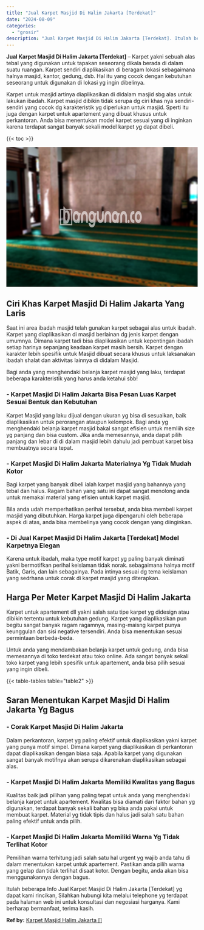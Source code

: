 ```yaml
---
title: "Jual Karpet Masjid Di Halim Jakarta [Terdekat]"
date: "2024-08-09"
categories: 
  - "grosir"
description: "Jual Karpet Masjid Di Halim Jakarta [Terdekat]. Itulah beberapa Info Jual Karpet Masjid Di Halim Jakarta [Terdekat] yg dapat kami rincikan, Silahkan hubung..."
---
```


**Jual Karpet Masjid Di Halim Jakarta \[Terdekat\]** – Karpet yakni sebuah alas tebal yang digunakan untuk tapakan seseorang dikala berada di dalam suatu ruangan. Karpet sendiri diaplikasikan di beragam lokasi sebagaimana halnya masjid, kantor, gedung, dsb. Hal itu yang cocok dengan kebutuhan seseorang untuk digunakan di lokasi yg ingin dibelinya.

Karpet untuk masjid artinya diaplikasikan di didalam masjid sbg alas untuk lakukan ibadah. Karpet masjid dibikin tidak serupa dg ciri khas nya sendiri-sendiri yang cocok dg karakteristik yg diperlukan untuk masjid. Sperti itu juga dengan karpet untuk apartement yang dibuat khusus untuk perkantoran. Anda bisa menentukan model karpet sesuai yang di inginkan karena terdapat sangat banyak sekali model karpet yg dapat dibeli.

{{< toc >}}

![Jual Karpet Masjid Di Halim Jakarta [Terdekat]](/images/grosir-karpet-murah-14.png)

## Ciri Khas Karpet Masjid Di Halim Jakarta Yang Laris

Saat ini area ibadah masjid telah gunakan karpet sebagai alas untuk ibadah. Karpet yang diaplikasikan di masjid berlainan dg jenis karpet dengan umumnya. Dimana karpet tadi bisa diaplikasikan untuk kepentingan ibadah setiap harinya sepanjang keadaan karpet masih bersih. Karpet dengan karakter lebih spesifik untuk Masjid dibuat secara khusus untuk laksanakan ibadah shalat dan aktivitas lainnya di didalam Masjid.

Bagi anda yang menghendaki belanja karpet masjid yang laku, terdapat beberapa karakteristik yang harus anda ketahui sbb!

### \- Karpet Masjid Di Halim Jakarta Bisa Pesan Luas Karpet Sesuai Bentuk dan Kebutuhan

Karpet Masjid yang laku dijual dengan ukuran yg bisa di sesuaikan, baik diaplikasikan untuk perorangan ataupun kelompok. Bagi anda yg menghendaki belanja karpet masjid bakal sangat efisien untuk memliih size yg panjang dan bisa custom. Jika anda memesannya, anda dapat pilih panjang dan lebar di di dalam masjid lebih dahulu jadi pembuat karpet bisa membuatnya secara tepat.

### \- Karpet Masjid Di Halim Jakarta Materialnya Yg Tidak Mudah Kotor

Bagi karpet yang banyak dibeli ialah karpet masjid yang bahannya yang tebal dan halus. Ragam bahan yang satu ini dapat sangat menolong anda untuk memakai material yang efisien untuk karpet masjid.

Bila anda udah memperhatikan perihal tersebut, anda bisa membeli karpet masjid yang dibutuhkan. Harga karpet juga dipengaruhi oleh beberapa aspek di atas, anda bisa membelinya yang cocok dengan yang diinginkan.

### \- Di Jual Karpet Masjid Di Halim Jakarta \[Terdekat\] Model Karpetnya Elegan

Karena untuk ibadah, maka type motif karpet yg paling banyak diminati yakni bermotifkan perihal keislaman tidak norak. sebagaimana halnya motif Batik, Garis, dan lain sebagainya. Pada intinya sesuai dg tema keislaman yang sedrhana untuk corak di karpet masjid yang diterapkan.

## Harga Per Meter Karpet Masjid Di Halim Jakarta

Karpet untuk apartement dll yakni salah satu tipe karpet yg didesign atau dibikin tertentu untuk kebutuhan gedung. Karpet yang diaplikasikan pun begitu sangat banyak ragam ragamnya, masing-maisng karpet punya keunggulan dan sisi negative tersendiri. Anda bisa menentukan sesuai permintaan berbeda-beda.

Untuk anda yang mendambakan belanja karpet untuk gedung, anda bisa memesannya di toko terdekat atau toko online. Ada sangat banyak sekali toko karpet yang lebih spesifik untuk apartement, anda bisa pilih sesuai yang ingin dibeli.

{{< table-tables table="table2" >}}

## Saran Menentukan Karpet Masjid Di Halim Jakarta Yg Bagus

### \- Corak Karpet Masjid Di Halim Jakarta

Dalam perkantoran, karpet yg paling efektif untuk diaplikasikan yakni karpet yang punya motif simpel. Dimana karpet yang diaplikasikan di perkantoran dapat diaplikasikan dengan biasa saja. Apabila karpet yang digunakan sangat banyak motifnya akan serupa dikarenakan diaplikasikan sebagai alas.

### \- Karpet Masjid Di Halim Jakarta Memiliki Kwalitas yang Bagus

Kualitas baik jadi pilihan yang paling tepat untuk anda yang menghendaki belanja karpet untuk apartement. Kwalitas bisa diamati dari faktor bahan yg digunakan, terdapat banyak sekali bahan yg bisa anda pakai untuk membuat karpet. Material yg tidak tipis dan halus jadi salah satu bahan paling efektif untuk anda pilih.

### \- Karpet Masjid Di Halim Jakarta Memiliki Warna Yg Tidak Terlihat Kotor

Pemilihan warna terhitung jadi salah satu hal urgent yg wajib anda tahu di dalam menentukan karpet untuk apartement. Pastikan anda pilih warna yang gelap dan tidak terlihat disaat kotor. Dengan begitu, anda akan bisa menggunakannya dengan bagus.

Itulah beberapa Info Jual Karpet Masjid Di Halim Jakarta \[Terdekat\] yg dapat kami rincikan, Silahkan hubungi kita melalui telephone yg terdapat pada halaman web ini untuk konsultasi dan negosiasi harganya. Kami berharap bermanfaat, terima kasih.

**Ref by:**  [Karpet Masjid Halim Jakarta []](https://id.wikipedia.org/wiki/Karpet)
